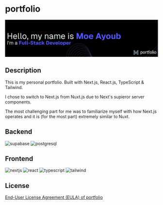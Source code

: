 # portfolio

![Welcome banner (openGraph image)](./public/og-image.webp)

## Description

This is my personal portfolio. Built with Next.js, React.js, TypeScript & Tailwind.

I chose to switch to Next.js from Nuxt.js due to Next's supieror server components.

The most challenging part for me was to familiarize myself with how Next.js operates and it is (for the most part) extremely similar to Nuxt.

## Backend

<img src="https://www.vectorlogo.zone/logos/supabase/supabase-icon.svg" alt="supabase" height="30" width="40" />
<img src="https://www.svgrepo.com/show/354200/postgresql.svg" alt="postgresql" height="30" width="40" />

## Frontend

<img src="https://www.svgrepo.com/show/354113/nextjs-icon.svg" alt="nextjs" height="30" width="40" />
<img src="https://www.svgrepo.com/show/374035/reactts.svg" alt="react" height="30" width="40" />
<img src="https://www.svgrepo.com/show/349540/typescript.svg" alt="typescript" height="30" width="40" />
<img src="https://www.svgrepo.com/show/374118/tailwind.svg" alt="tailwind" height="30" width="40" />

## License

[End-User License Agreement (EULA) of portfolio](https://www.eulatemplate.com/live.php?token=7DlkmycJf9FkjqotsXL4gYNIhu9iw5e7)
